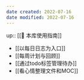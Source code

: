 ```yaml
---
date created: 2022-07-16
date modified: 2022-07-16
---
```

up:: [[🧰 本库使用指南]]

- [[以每日日志为入口]]
- [[每周计划与回顾]]
- [[通过todo标签管理待办]]
- [[看心情整理文件和MOC]]